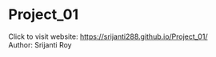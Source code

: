 # Project_01


Click to visit website: https://srijanti288.github.io/Project_01/
<br>
Author: Srijanti Roy
